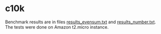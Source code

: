 # c10k

Benchmark results are in files [results_evensum.txt](./results_evensum.txt) and [results_number.txt](results_number.txt). The tests were done on Amazon t2.micro instance.